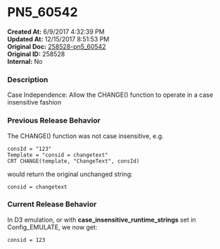 # PN5_60542

**Created At:** 6/9/2017 4:32:39 PM  
**Updated At:** 12/15/2017 8:51:53 PM  
**Original Doc:** [258528-pn5_60542](https://docs.jbase.com/36526-5-6-2-release-notes/258528-pn5_60542)  
**Original ID:** 258528  
**Internal:** No  


### Description

Case Independence: Allow the CHANGE() function to operate in a case insensitive fashion

### Previous Release Behavior

The CHANGE() function was not case insensitive, e.g.

```
consId = "123"
Template = "consid = changetext"
CRT CHANGE(template, "ChangeText", consId)
```

would return the original unchanged string:

```
consid = changetext
```

### Current Release Behavior

In D3 emulation, or with **case\_insensitive\_runtime\_strings** set in Config\_EMULATE, we now get:

```
consid = 123
```
